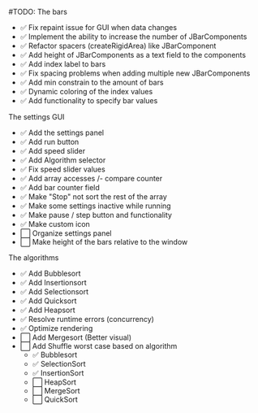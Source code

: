 #TODO:
The bars
- ✅ Fix repaint issue for GUI when data changes
- ✅ Implement the ability to increase the number of JBarComponents
- ✅ Refactor spacers (createRigidArea) like JBarComponent
- ✅ Add height of JBarComponents as a text field to the components
- ✅ Add index label to bars
- ✅ Fix spacing problems when adding multiple new JBarComponents
- ✅ Add min constrain to the amount of bars
- ✅ Dynamic coloring of the index values
- ✅ Add functionality to specify bar values

The settings GUI
- ✅ Add the settings panel
- ✅ Add run button
- ✅ Add speed slider
- ✅ Add Algorithm selector
- ✅ Fix speed slider values
- ✅ Add array accesses /- compare counter
- ✅ Add bar counter field
- ✅ Make "Stop" not sort the rest of the array
- ✅ Make some settings inactive while running
- ✅ Make pause / step button and functionality
- ✅ Make custom icon
- ⬜ Organize settings panel
- ⬜ Make height of the bars relative to the window

The algorithms
- ✅ Add Bubblesort
- ✅ Add Insertionsort
- ✅ Add Selectionsort 
- ✅ Add Quicksort
- ✅ Add Heapsort
- ✅ Resolve runtime errors (concurrency)
- ✅ Optimize rendering
- ⬜ Add Mergesort (Better visual)
- ⬜ Add Shuffle worst case based on algorithm
  - ✅ Bubblesort
  - ✅ SelectionSort
  - ✅ InsertionSort
  - ⬜ HeapSort
  - ⬜ MergeSort
  - ⬜ QuickSort